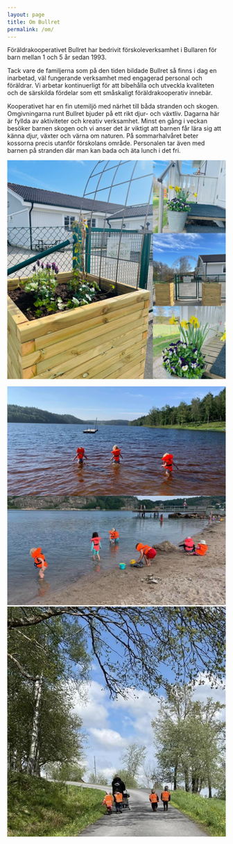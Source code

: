 ```yaml
---
layout: page
title: Om Bullret
permalink: /om/
---
```


Föräldrakooperativet Bullret har bedrivit förskoleverksamhet i Bullaren för barn mellan 1 och 5 år sedan 1993.

Tack vare de familjerna som på den tiden bildade Bullret så finns i dag en inarbetad, väl fungerande verksamhet med engagerad personal och föräldrar. Vi arbetar kontinuerligt för att bibehålla och utveckla kvaliteten och de särskilda fördelar som ett småskaligt föräldrakooperativ innebär.

Kooperativet har en fin utemiljö med närhet till båda stranden och skogen. Omgivningarna runt Bullret bjuder på ett rikt djur- och växtliv. Dagarna här är fyllda av aktiviteter och kreativ verksamhet. Minst en gång i veckan besöker barnen skogen och vi anser det är viktigt att barnen får lära sig att känna djur, växter och värna om naturen. På sommarhalvåret beter kossorna precis utanför förskolans område. Personalen tar även med barnen på stranden där man kan bada och äta lunch i det fri. 

![velkommen](/img/Velkommen.jpg)

<div class="row">
<div class="left-col">
<img src="/img/stranden.JPG" alt="Barn på stranden" />
</div>
<div class="right-col">
<img src="/img/strandpromend.jpg" alt="Promenad i närområdet hörer med" />
</div>
</div>
